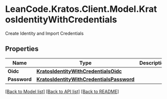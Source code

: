 # LeanCode.Kratos.Client.Model.KratosIdentityWithCredentials
Create Identity and Import Credentials

## Properties

Name | Type | Description | Notes
------------ | ------------- | ------------- | -------------
**Oidc** | [**KratosIdentityWithCredentialsOidc**](KratosIdentityWithCredentialsOidc.md) |  | [optional] 
**Password** | [**KratosIdentityWithCredentialsPassword**](KratosIdentityWithCredentialsPassword.md) |  | [optional] 

[[Back to Model list]](../../README.md#documentation-for-models) [[Back to API list]](../../README.md#documentation-for-api-endpoints) [[Back to README]](../../README.md)


